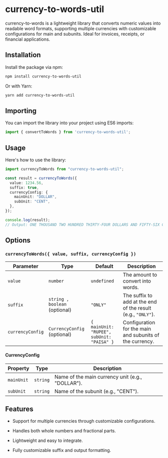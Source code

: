 # currency-to-words-util

currency-to-words is a lightweight library that converts numeric values into readable word formats, supporting multiple currencies with customizable configurations for main and subunits. Ideal for invoices, receipts, or financial applications.

## Installation

Install the package via npm:

```bash
npm install currency-to-words-util
```
Or with Yarn:

```bash
yarn add currency-to-words-util
```

## Importing

You can import the library into your project using ES6 imports:

```typescript
import { convertToWords } from 'currency-to-words-util';
```
## Usage

Here's how to use the library:

```typescript
import currencyToWords from "currency-to-words-util";

const result = currencyToWords({
  value: 1234.56,
  suffix: true,
  currencyConfig: {
    mainUnit: "DOLLAR",
    subUnit: "CENT",
  },
});

console.log(result);
// Output: ONE THOUSAND TWO HUNDRED THIRTY-FOUR DOLLARS AND FIFTY-SIX CENTS ONLY
```

## **Options**

### `currencyToWords({ value, suffix, currencyConfig })`

| Parameter       | Type                          | Default                          | Description                                                                 |
|-----------------|-------------------------------|----------------------------------|-----------------------------------------------------------------------------|
| `value`         | `number`           | `undefined`                      | The amount to convert into words.                                           |
| `suffix`        | `string , boolean` (optional)  | `"ONLY"`                         | The suffix to add at the end of the result (e.g., `"ONLY"`).      |
| `currencyConfig`| `CurrencyConfig` (optional)  | `{ mainUnit: "RUPEE", subUnit: "PAISA" }` | Configuration for the main and subunits of the currency.                   |

#### **CurrencyConfig**

| Property    | Type      | Description                               |
|-------------|-----------|-------------------------------------------|
| `mainUnit`  | `string`  | Name of the main currency unit (e.g., "DOLLAR"). |
| `subUnit`   | `string`  | Name of the subunit (e.g., "CENT").        |

## Features 

- Support for multiple currencies through customizable configurations.
  
- Handles both whole numbers and fractional parts.
  
- Lightweight and easy to integrate.
  
- Fully customizable suffix and output formatting.
  